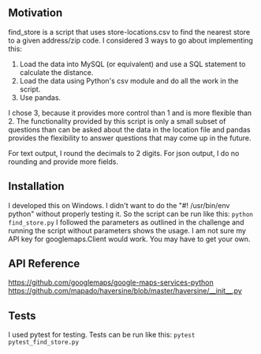 ## Motivation

find_store is a script that uses store-locations.csv to find the nearest store to a given address/zip code. I 
considered 3 ways to go about implementing this:

1) Load the data into MySQL (or equivalent) and use a SQL statement to calculate the distance.
2) Load the data using Python's csv module and do all the work in the script.
3) Use pandas.

I chose 3, because it provides more control than 1 and is more flexible than 2. The functionality provided by
this script is only a small subset of questions than can be asked about the data in the location file and pandas
provides the flexibility to answer questions that may come up in the future.

For text output, I round the decimals to 2 digits. For json output, I do no rounding and provide more fields.

## Installation

I developed this on Windows. I didn't want to do the "#! /usr/bin/env python" without properly testing it. So the script can be run like this:
	`python find_store.py` 
I followed the parameters as outlined in the challenge and running the script without parameters
shows the usage. I am not sure my API key for googlemaps.Client would work. You may have to get your own.

## API Reference

https://github.com/googlemaps/google-maps-services-python
https://github.com/mapado/haversine/blob/master/haversine/__init__.py

## Tests

I used pytest for testing. Tests can be run like this:
	`pytest pytest_find_store.py`